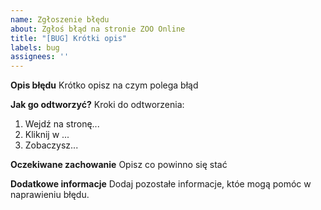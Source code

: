 ```yaml
---
name: Zgłoszenie błędu
about: Zgłoś błąd na stronie ZOO Online
title: "[BUG] Krótki opis"
labels: bug
assignees: ''
---
```


**Opis błędu**
Krótko opisz na czym polega błąd

**Jak go odtworzyć?**
Kroki do odtworzenia:
1. Wejdź na stronę...
2. Kliknij w ...
3. Zobaczysz...

**Oczekiwane zachowanie**
Opisz co powinno się stać

**Dodatkowe informacje**
Dodaj pozostałe informacje, któe mogą pomóc w naprawieniu błędu.
